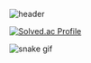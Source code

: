 ![header](https://capsule-render.vercel.app/api?type=cylinder&color=C8EDF5&height=200&animation=fadeIn&section=header&text=Dku19Jam💻&fontSize=70)


[![Solved.ac Profile](http://mazassumnida.wtf/api/v2/generate_badge?boj=panzzang518)](https://solved.ac/panzzang518/)

![snake gif](https://github.com/dku19jam/dku19jam/blob/output/github-contribution-grid-snake.svg)
<!--
**dku19jam/dku19jam** is a ✨ _special_ ✨ repository because its `README.md` (this file) appears on your GitHub profile.

Here are some ideas to get you started:

- 🔭 I’m currently working on ...
- 🌱 I’m currently learning ...
- 👯 I’m looking to collaborate on ...
- 🤔 I’m looking for help with ...
- 💬 Ask me about ...
- 📫 How to reach me: ...
- 😄 Pronouns: ...
- ⚡ Fun fact: ...
-->

